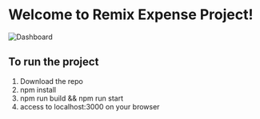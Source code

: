 # Welcome to Remix Expense Project!

![Dashboard]([https://github.com/JOATLGTM/RemixProject/blob/main/public/images/project.png?raw=true])

## To run the project

1. Download the repo
2. npm install
3. npm run build && npm run start
4. access to localhost:3000 on your browser

